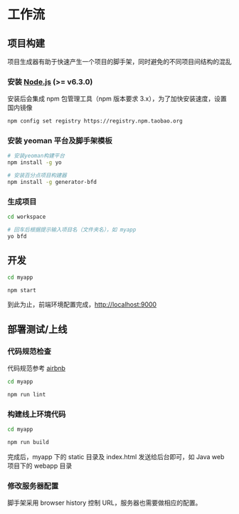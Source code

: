 # 工作流


## 项目构建

项目生成器有助于快速产生一个项目的脚手架，同时避免的不同项目间结构的混乱

### 安装 [Node.js](https://nodejs.org/en) (>= v6.3.0)

安装后会集成 npm 包管理工具（npm 版本要求 3.x），为了加快安装速度，设置国内镜像

```sh
npm config set registry https://registry.npm.taobao.org
```

### 安装 yeoman 平台及脚手架模板

```sh
# 安装yeoman构建平台
npm install -g yo

# 安装百分点项目构建器
npm install -g generator-bfd
```

### 生成项目

```sh
cd workspace

# 回车后根据提示输入项目名（文件夹名），如 myapp
yo bfd
```


## 开发

```sh
cd myapp

npm start
```

到此为止，前端环境配置完成，[http://localhost:9000](http://localhost:9000)


## 部署测试/上线

### 代码规范检查

代码规范参考 [airbnb](https://github.com/airbnb/javascript)

```sh
cd myapp

npm run lint
```

### 构建线上环境代码

```sh
cd myapp

npm run build
```

完成后，myapp 下的 static 目录及 index.html 发送给后台即可，如 Java web 项目下的 webapp 目录

### 修改服务器配置

脚手架采用 browser history 控制 URL，服务器也需要做相应的配置。